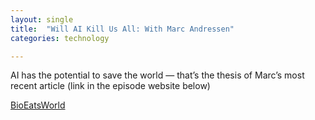 ```yaml
---
layout: single
title:  "Will AI Kill Us All: With Marc Andressen"
categories: technology

---
```

AI has the potential to save the world — that’s the thesis of Marc’s most recent article (link in the episode website below)

[BioEatsWorld](https://bio-eats-world.simplecast.com/episodes/will-ai-kill-us-kzMaPYsO)